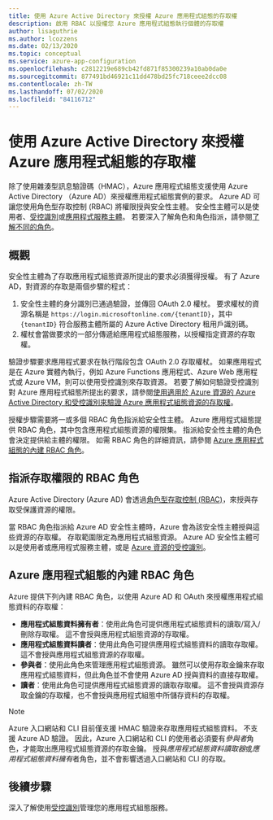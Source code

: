 ```yaml
---
title: 使用 Azure Active Directory 來授權 Azure 應用程式組態的存取權
description: 啟用 RBAC 以授權您 Azure 應用程式組態執行個體的存取權
author: lisaguthrie
ms.author: lcozzens
ms.date: 02/13/2020
ms.topic: conceptual
ms.service: azure-app-configuration
ms.openlocfilehash: c2812219e689cb42fd871f85300239a10ab0da0e
ms.sourcegitcommit: 877491bd46921c11dd478bd25fc718ceee2dcc08
ms.contentlocale: zh-TW
ms.lasthandoff: 07/02/2020
ms.locfileid: "84116712"
---
```

# <a name="authorize-access-to-azure-app-configuration-using-azure-active-directory"></a>使用 Azure Active Directory 來授權 Azure 應用程式組態的存取權
除了使用雜湊型訊息驗證碼（HMAC），Azure 應用程式組態支援使用 Azure Active Directory （Azure AD）來授權應用程式組態實例的要求。  Azure AD 可讓您使用角色型存取控制 (RBAC) 將權限授與安全性主體。  安全性主體可以是使用者、[受控識別](../active-directory/managed-identities-azure-resources/overview.md)或[應用程式服務主體](../active-directory/develop/app-objects-and-service-principals.md)。  若要深入了解角色和角色指派，請參閱[了解不同的角色](../role-based-access-control/overview.md)。

## <a name="overview"></a>概觀
安全性主體為了存取應用程式組態資源所提出的要求必須獲得授權。 有了 Azure AD，對資源的存取是兩個步驟的程式：
1. 安全性主體的身分識別已通過驗證，並傳回 OAuth 2.0 權杖。  要求權杖的資源名稱是 `https://login.microsoftonline.com/{tenantID}`，其中 `{tenantID}` 符合服務主體所屬的 Azure Active Directory 租用戶識別碼。
2. 權杖會當做要求的一部分傳遞給應用程式組態服務，以授權指定資源的存取權。

驗證步驟要求應用程式要求在執行階段包含 OAuth 2.0 存取權杖。  如果應用程式是在 Azure 實體內執行，例如 Azure Functions 應用程式、Azure Web 應用程式或 Azure VM，則可以使用受控識別來存取資源。  若要了解如何驗證受控識別對 Azure 應用程式組態所提出的要求，請參閱[使用適用於 Azure 資源的 Azure Active Directory 和受控識別來驗證 Azure 應用程式組態資源的存取權](howto-integrate-azure-managed-service-identity.md)。

授權步驟需要將一或多個 RBAC 角色指派給安全性主體。 Azure 應用程式組態提供 RBAC 角色，其中包含應用程式組態資源的權限集。 指派給安全性主體的角色會決定提供給主體的權限。 如需 RBAC 角色的詳細資訊，請參閱 [Azure 應用程式組態的內建 RBAC 角色](#built-in-rbac-roles-for-azure-app-configuration)。 

## <a name="assign-rbac-roles-for-access-rights"></a>指派存取權限的 RBAC 角色
Azure Active Directory (Azure AD) 會透過[角色型存取控制 (RBAC)](../role-based-access-control/overview.md)，來授與存取受保護資源的權限。

當 RBAC 角色指派給 Azure AD 安全性主體時，Azure 會為該安全性主體授與這些資源的存取權。 存取範圍限定為應用程式組態資源。 Azure AD 安全性主體可以是使用者或應用程式服務主體，或是 [Azure 資源的受控識別](../active-directory/managed-identities-azure-resources/overview.md)。

## <a name="built-in-rbac-roles-for-azure-app-configuration"></a>Azure 應用程式組態的內建 RBAC 角色
Azure 提供下列內建 RBAC 角色，以使用 Azure AD 和 OAuth 來授權應用程式組態資料的存取權：

- **應用程式組態資料擁有者**：使用此角色可提供應用程式組態資料的讀取/寫入/刪除存取權。 這不會授與應用程式組態資源的存取權。
- **應用程式組態資料讀者**：使用此角色可提供應用程式組態資料的讀取存取權。 這不會授與應用程式組態資源的存取權。
- **參與者**：使用此角色來管理應用程式組態資源。 雖然可以使用存取金鑰來存取應用程式組態資料，但此角色並不會使用 Azure AD 授與資料的直接存取權。
- **讀者**：使用此角色可提供應用程式組態資源的讀取存取權。 這不會授與資源存取金鑰的存取權，也不會授與應用程式組態中所儲存資料的存取權。

> [!NOTE]
> Azure 入口網站和 CLI 目前僅支援 HMAC 驗證來存取應用程式組態資料。 不支援 Azure AD 驗證。 因此，Azure 入口網站和 CLI 的使用者必須要有*參與者*角色，才能取出應用程式組態資源的存取金鑰。 授與*應用程式組態資料讀取器*或*應用程式組態資料擁有*者角色，並不會影響透過入口網站和 CLI 的存取。

## <a name="next-steps"></a>後續步驟
深入了解使用[受控識別](howto-integrate-azure-managed-service-identity.md)管理您的應用程式組態服務。
